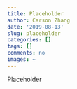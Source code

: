 ```yaml
---
title: Placeholder
author: Carson Zhang
date: '2019-08-13'
slug: placeholder
categories: []
tags: []
comments: no
images: ~
---
```


Placeholder
